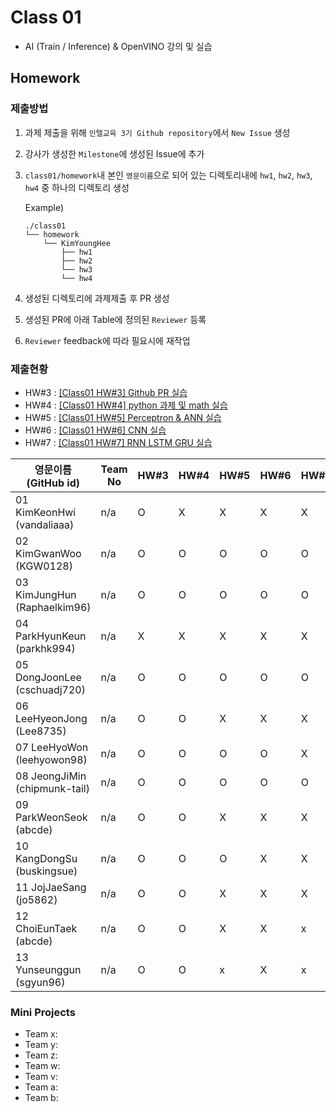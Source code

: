 # Class 01

* AI (Train / Inference) & OpenVINO 강의 및 실습

## Homework

### 제출방법

1. 과제 제출을 위해 `인텔교육 3기 Github repository`에서 `New Issue` 생성

2. 강사가 생성한 `Milestone`에 생성된 Issue에 추가 

3. `class01/homework`내 본인 `영문이름`으로 되어 있는 디렉토리내에 `hw1`, `hw2`, `hw3`, `hw4` 중 하나의 디렉토리 생성

    Example)
    ```
    ./class01
    └── homework
        └── KimYoungHee
            ├── hw1
            ├── hw2
            └── hw3
            └── hw4
    ```

4. 생성된 디렉토리에 과제제출 후 PR 생성

5. 생성된 PR에 아래 Table에 정의된 `Reviewer` 등록

6. `Reviewer` feedback에 따라 필요시에 재작업

### 제출현황

* HW#3 : [[Class01 HW#3] Github PR 실습](https://github.com/kgkorchamhrd/intel-03/issues/3)
* HW#4 : [[Class01 HW#4] python 과제 및 math 실습](https://github.com/kgkorchamhrd/intel-03/issues/4)
* HW#5 : [[Class01 HW#5] Perceptron & ANN 실습](https://github.com/kgkorchamhrd/intel-03/issues/5)
* HW#6 : [[Class01 HW#6] CNN 실습](https://github.com/kgkorchamhrd/intel-03/issues/6)
* HW#7 : [[Class01 HW#7] RNN LSTM GRU 실습](https://github.com/kgkorchamhrd/intel-03/issues/7)

| 영문이름 (GitHub id)           | Team No | HW#3 | HW#4 | HW#5 | HW#6 | HW#7 | Reviewer |
|-------------------------------|---------|------|------|------|------|------|----------|
| 01 KimKeonHwi (vandaliaaa) | n/a | O | X | X | X | X | justinkimceo |
| 02 KimGwanWoo  (KGW0128) | n/a | O | O| O | O | O | justinkimceo |
| 03 KimJungHun (Raphaelkim96) | n/a | O | O | O | O | O | justinkimceo |
| 04 ParkHyunKeun (parkhk994) | n/a | X | X | X | X | X | justinkimceo |
| 05 DongJoonLee (cschuadj720) | n/a | O | O | O | O | O | justinkimceo |
| 06 LeeHyeonJong (Lee8735) | n/a | O | O | X | X | X | justinkimceo |
| 07 LeeHyoWon   (leehyowon98) | n/a | O | O | O | O | X | justinkimceo |
| 08 JeongJiMin (chipmunk-tail) | n/a | O | O | O | O | O | justinkimceo |
| 09 ParkWeonSeok (abcde) | n/a | O | O | X | X | X | justinkimceo |
| 10 KangDongSu (buskingsue) | n/a | O | O | O | X | X | justinkimceo |
| 11 JojJaeSang (jo5862) | n/a | O | O | X | X | X | justinkimceo |
| 12 ChoiEunTaek (abcde) | n/a | O | O | X | X | x | justinkimceo |
| 13 Yunseunggun (sgyun96) | n/a | O | O | x | X | x | justinkimceo |


### Mini Projects

* Team x:
* Team y:
* Team z:
* Team w:
* Team v:
* Team a:
* Team b:

